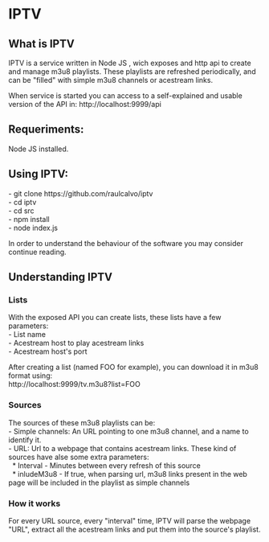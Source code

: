 # IPTV

<h2> What is IPTV </h2>
IPTV is a service written in Node JS , wich exposes and http api to create and manage m3u8 playlists. These playlists are refreshed periodically, and can be "filled" with simple m3u8 channels or acestream links.

When service is started you can access to a self-explained and usable version of the API in:
http://localhost:9999/api

<h2>Requeriments:</h2>
Node JS installed.

<h2>Using IPTV:</h2>
- git clone https://github.com/raulcalvo/iptv<br>
- cd iptv<br>
- cd src<br>
- npm install<br>
- node index.js<br>

In order to understand the behaviour of the software you may consider continue reading.

<h2>Understanding IPTV</h2>
<h3>Lists</h3>
With the exposed API you can create lists, these lists have a few parameters:<br>
- List name<br>
- Acestream host to play acestream links<br>
- Acestream host's port<br>

After creating a list (named FOO for example), you can download it in m3u8 format using:<br>
http://localhost:9999/tv.m3u8?list=FOO<br>

<h3>Sources</h3>
The sources of these m3u8 playlists can be:<br>
- Simple channels: An URL pointing to one m3u8 channel, and a name to identify it.<br>
- URL: Url to a webpage that contains acestream links. These kind of sources have alse some extra parameters:<br>
&nbsp;&nbsp;* Interval - Minutes between every refresh of this source<br>
&nbsp;&nbsp;* inludeM3u8 - If true, when parsing url, m3u8 links present in the web page will be included in the playlist as simple channels<br>

<h3>How it works</h3>
For every URL source, every "interval" time, IPTV will parse the webpage "URL", extract all the acestream links and put them into the source's playlist.<br>


